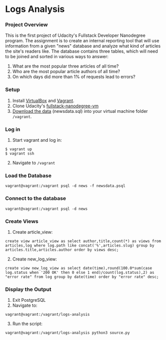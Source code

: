# Logs Analysis

### Project Overview

This is the first project of Udacity's Fullstack Developer Nanodegree program. The assignment is to create an internal reporting tool that will use information from a given "news" database and analyze what kind of articles the site's readers like. The database contains three tables, which will need to be joined and sorted in various ways to answer:

1. What are the most popular three articles of all time?
2. Who are the most popular article authors of all time?
3. On which days did more than 1% of requests lead to errors?


### Setup

1. Install [VirtualBox](https://www.virtualbox.org/) and [Vagrant](https://www.vagrantup.com/).
2. Clone Udacity's [fullstack-nanodegree-vm](https://github.com/udacity/fullstack-nanodegree-vm)
3. [Download the data](https://d17h27t6h515a5.cloudfront.net/topher/2016/August/57b5f748_newsdata/newsdata.zip) (newsdata.sql) into your virtual machine folder ```/vagrant```.


### Log in

1. Start vagrant and log in:
```
$ vagrant up
$ vagrant ssh
```
2. Navigate to ```/vagrant```

### Load the Database
```
vagrant@vagrant:/vagrant psql -d news -f newsdata.psql
```

### Connect to the database
```
vagrant@vagrant:/vagrant psql -d news
```

### Create Views
1. Create article_view:
```
create view article_view as select author,title,count(*) as views from articles,log where log.path like concat('%',articles.slug) group by articles.title,articles.author order by views desc;
```

2. Create new_log_view:
```
create view new_log_view as select date(time),round(100.0*sum(case log.status when '200 OK' then 0 else 1 end)/count(log.status),2) as "error rate" from log group by date(time) order by "error rate" desc;
```

### Display the Output
1. Exit PostgreSQL
2. Navigate to:
```
vagrant@vagrant:/vagrant/logs-analysis
```
3. Run the script:
```
vagrant@vagrant:/vagrant/logs-analysis python3 source.py
```
